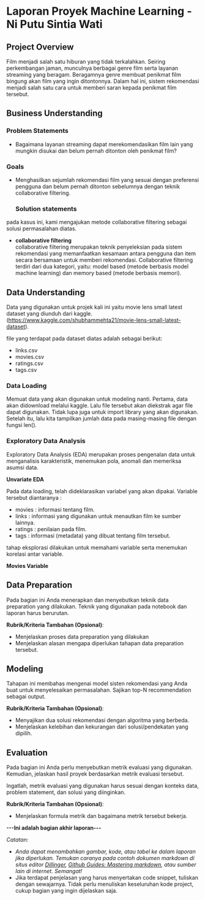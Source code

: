 # Laporan Proyek Machine Learning - Ni Putu Sintia Wati

## Project Overview

Film menjadi salah satu hiburan yang tidak terkalahkan. Seiring perkembangan jaman, munculnya berbagai genre film serta layanan streaming yang beragam. Beragamnya genre membuat penikmat film bingung akan film yang ingin ditontonnya. Dalam hal ini, sistem rekomendasi menjadi salah satu cara untuk memberi saran kepada penikmat film tersebut.

## Business Understanding

### Problem Statements

- Bagaimana layanan streaming dapat merekomendasikan film lain yang mungkin disukai dan belum pernah ditonton oleh penikmat film?

### Goals

- Menghasilkan sejumlah rekomendasi film yang sesuai dengan preferensi pengguna dan belum pernah ditonton sebelumnya dengan teknik collaborative filtering.


    ### Solution statements
pada kasus ini, kami mengajukan metode collaborative filtering sebagai solusi permasalahan diatas.

- **collaborative filtering**\
collaborative filtering merupakan teknik penyeleksian pada sistem rekomendasi yang memanfaatkan kesamaan antara pengguna dan item secara bersamaan untuk memberi rekomendasi. Collaborative filtering terdiri dari dua kategori, yaitu: model based (metode berbasis model machine learning) dan memory based (metode berbasis memori).

## Data Understanding
Data yang digunakan untuk projek kali ini yaitu movie lens small latest dataset yang diunduh dari kaggle. (https://www.kaggle.com/shubhammehta21/movie-lens-small-latest-dataset).

file yang terdapat pada dataset diatas adalah sebagai berikut:

- links.csv
- movies.csv
- ratings.csv
- tags.csv

### Data Loading
Memuat data yang akan digunakan untuk modeling nanti. Pertama, data akan didownload melalui kaggle. Lalu file tersebut akan diekstrak agar file dapat digunakan. Tidak lupa juga untuk import library yang akan digunakan. Setelah itu, lalu kita tampilkan jumlah data pada masing-masing file dengan fungsi len().

### Exploratory Data Analysis
Exploratory Data Analysis (EDA) merupakan proses pengenalan data untuk menganalisis karakteristik, menemukan pola, anomali dan memeriksa asumsi data.

**Unvariate EDA** 

Pada data loading, telah dideklarasikan variabel yang akan dipakai. Variable tersebut diantaranya :

- movies : informasi tentang film.
- links : informasi yang digunakan untuk menautkan film ke sumber lainnya. 
- ratings : penilaian pada film.
- tags : informasi (metadata) yang dibuat tentang film tersebut. 

tahap eksplorasi dilakukan untuk memahami variable serta menemukan korelasi antar variable. 

**Movies Variable**



## Data Preparation
Pada bagian ini Anda menerapkan dan menyebutkan teknik data preparation yang dilakukan. Teknik yang digunakan pada notebook dan laporan harus berurutan.

**Rubrik/Kriteria Tambahan (Opsional)**: 
- Menjelaskan proses data preparation yang dilakukan
- Menjelaskan alasan mengapa diperlukan tahapan data preparation tersebut.

## Modeling
Tahapan ini membahas mengenai model sisten rekomendasi yang Anda buat untuk menyelesaikan permasalahan. Sajikan top-N recommendation sebagai output.

**Rubrik/Kriteria Tambahan (Opsional)**: 
- Menyajikan dua solusi rekomendasi dengan algoritma yang berbeda.
- Menjelaskan kelebihan dan kekurangan dari solusi/pendekatan yang dipilih.

## Evaluation
Pada bagian ini Anda perlu menyebutkan metrik evaluasi yang digunakan. Kemudian, jelaskan hasil proyek berdasarkan metrik evaluasi tersebut.

Ingatlah, metrik evaluasi yang digunakan harus sesuai dengan konteks data, problem statement, dan solusi yang diinginkan.

**Rubrik/Kriteria Tambahan (Opsional)**: 
- Menjelaskan formula metrik dan bagaimana metrik tersebut bekerja.

**---Ini adalah bagian akhir laporan---**

_Catatan:_
- _Anda dapat menambahkan gambar, kode, atau tabel ke dalam laporan jika diperlukan. Temukan caranya pada contoh dokumen markdown di situs editor [Dillinger](https://dillinger.io/), [Github Guides: Mastering markdown](https://guides.github.com/features/mastering-markdown/), atau sumber lain di internet. Semangat!_
- Jika terdapat penjelasan yang harus menyertakan code snippet, tuliskan dengan sewajarnya. Tidak perlu menuliskan keseluruhan kode project, cukup bagian yang ingin dijelaskan saja.

